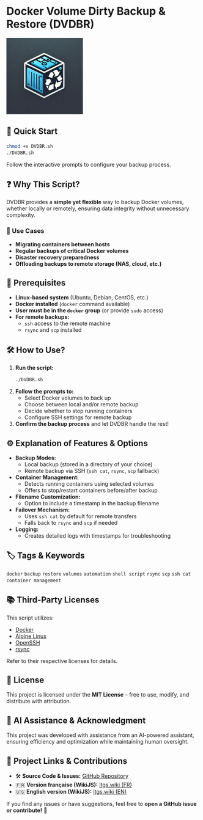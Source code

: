 # Docker Volume Dirty Backup & Restore (DVDBR)

<p align="left">
  <img src="https://raw.githubusercontent.com/RipleyBooya/DVDBR/refs/heads/main/DVDBR.webp" alt="SSH Tunnel Logo" width="200"/>
</p>

## 🚀 Quick Start

```bash
chmod +x DVDBR.sh
./DVDBR.sh
```

Follow the interactive prompts to configure your backup process.

## ❓ Why This Script?

DVDBR provides a **simple yet flexible** way to backup Docker volumes, whether locally or remotely, ensuring data integrity without unnecessary complexity.

### 🔹 Use Cases
- **Migrating containers between hosts**
- **Regular backups of critical Docker volumes**
- **Disaster recovery preparedness**
- **Offloading backups to remote storage (NAS, cloud, etc.)**

## 🔧 Prerequisites

- **Linux-based system** (Ubuntu, Debian, CentOS, etc.)
- **Docker installed** (`docker` command available)
- **User must be in the `docker` group** (or provide `sudo` access)
- **For remote backups:**
  - `ssh` access to the remote machine
  - `rsync` and `scp` installed

## 🛠 How to Use?

1. **Run the script:**  
   ```bash
   ./DVDBR.sh
   ```
2. **Follow the prompts to:**  
   - Select Docker volumes to back up  
   - Choose between local and/or remote backup  
   - Decide whether to stop running containers  
   - Configure SSH settings for remote backup  
3. **Confirm the backup process** and let DVDBR handle the rest!

## ⚙️ Explanation of Features & Options

- **Backup Modes:**
  - Local backup (stored in a directory of your choice)
  - Remote backup via SSH (`ssh cat`, `rsync`, `scp` fallback)
- **Container Management:**
  - Detects running containers using selected volumes
  - Offers to stop/restart containers before/after backup
- **Filename Customization:**
  - Option to include a timestamp in the backup filename
- **Failover Mechanism:**
  - Uses `ssh cat` by default for remote transfers
  - Falls back to `rsync` and `scp` if needed
- **Logging:**
  - Creates detailed logs with timestamps for troubleshooting

## 🏷️ Tags & Keywords

`docker` `backup` `restore` `volumes` `automation` `shell script` `rsync` `scp` `ssh cat` `container management`

## 📚 Third-Party Licenses

This script utilizes:
- [Docker](https://www.docker.com/)
- [Alpine Linux](https://www.alpinelinux.org/)
- [OpenSSH](https://www.openssh.com/)
- [rsync](https://rsync.samba.org/)

Refer to their respective licenses for details.

## 📜 License

This project is licensed under the **MIT License** – free to use, modify, and distribute with attribution.

## 🤖 AI Assistance & Acknowledgment

This project was developed with assistance from an AI-powered assistant, ensuring efficiency and optimization while maintaining human oversight.

## 🔗 Project Links & Contributions

- 🛠 **Source Code & Issues:** [GitHub Repository](https://github.com/RipleyBooya/DVDBR)  
- 🇫🇷 **Version française (WikiJS):** [ltgs.wiki (FR)](https://ltgs.wiki/fr/InfoTech/Virt/Docker/DVDBR) 
- 🇺🇸 **English version (WikiJS):** [ltgs.wiki (EN)](https://ltgs.wiki/en/InfoTech/Virt/Docker/DVDBR) 

If you find any issues or have suggestions, feel free to **open a GitHub issue or contribute!** 🚀
